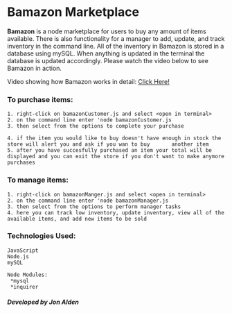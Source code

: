 # Bamazon Marketplace

**Bamazon** is a node marketplace for users to buy any amount of items available. There is also functionality for a manager to add, update, and track inventory in the command line. All of the inventory in Bamazon is stored in a database using mySQL. When anything is updated in the terminal the database is updated accordingly. Please watch the video below to see Bamazon in action. 

Video showing how Bamazon works in detail: [Click Here!](https://drive.google.com/open?id=1ymBYboQ2so5djxf22zSgt_6hdQgGSkkX)

    

### To purchase items:

    1. right-click on bamazonCustomer.js and select <open in terminal>
    2. on the command line enter 'node bamazonCustomer.js
    3. then select from the options to complete your purchase
        
    4. if the item you would like to buy doesn't have enough in stock the store will alert you and ask if you wan to buy       another item
    5. after you have succesfully purchased an item your total will be displayed and you can exit the store if you don't want to make anymore purchases 
    
    
### To manage items:

    1. right-click on bamazonManger.js and select <open in terminal>
    2. on the command line enter 'node bamazonManager.js
    3. then select from the options to perform manager tasks
    4. here you can track low inventory, update inventory, view all of the available items, and add new items to be sold
    

### Technologies Used:

    JavaScript
    Node.js
    mySQL
    
    Node Modules:
     *mysql
     *inquirer
     
    
    
    
    
##### Developed by Jon Alden
    
